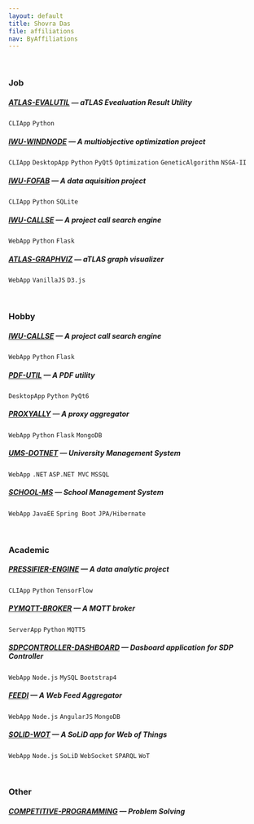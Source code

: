 ```yaml
---
layout: default
title: Shovra Das
file: affiliations
nav: ByAffiliations
---
```


<br>

### Job
##### [ATLAS-EVALUTIL](https://github.com/shovradas/atlas-evalutil) &#8212; aTLAS Evealuation Result Utility
`CLIApp` `Python`  
##### [IWU-WINDNODE](https://github.com/shovradas/windnode-demonstrator) &#8212; A multiobjective optimization project
`CLIApp` `DesktopApp` `Python` `PyQt5` `Optimization` `GeneticAlgorithm` `NSGA-II`
##### [IWU-FOFAB](https://github.com/shovradas/iwu-fofab) &#8212; A data aquisition project
`CLIApp` `Python` `SQLite` 
##### [IWU-CALLSE](https://github.com/shovradas/iwu-callse) &#8212; A project call search engine
`WebApp` `Python` `Flask` 
##### [ATLAS-GRAPHVIZ](https://github.com/shovradas/atlas-graphviz) &#8212; aTLAS graph visualizer
`WebApp`  `VanillaJS` `D3.js` 

<br>

### Hobby
##### [IWU-CALLSE](https://github.com/shovradas/iwu-callse) &#8212; A project call search engine
`WebApp` `Python` `Flask` 
##### [PDF-UTIL](https://github.com/shovradas/pdf-util) &#8212; A PDF utility
`DesktopApp` `Python` `PyQt6` 
##### [PROXYALLY](https://github.com/shovradas/proxyally) &#8212; A proxy aggregator
`WebApp` `Python` `Flask` `MongoDB` 
##### [UMS-DOTNET](https://github.com/shovradas/ums-dotnet) &#8212; University Management System
`WebApp` `.NET` `ASP.NET MVC` `MSSQL` 
##### [SCHOOL-MS](https://github.com/shovradas/school-ms) &#8212; School Management System
`WebApp` `JavaEE` `Spring Boot` `JPA/Hibernate` 

<br>

### Academic
##### [PRESSIFIER-ENGINE](https://github.com/binuv-tuc/pressifier-engine) &#8212; A data analytic project
`CLIApp` `Python` `TensorFlow` 
##### [PYMQTT-BROKER](https://github.com/shovradas/pymqtt-broker) &#8212; A MQTT broker
`ServerApp` `Python`  `MQTT5`
##### [SDPCONTROLLER-DASHBOARD](https://github.com/shovradas/SDPcontroller-dashboard) &#8212; Dasboard application for SDP Controller
`WebApp` `Node.js` `MySQL` `Bootstrap4` 
##### [FEEDI](https://github.com/shovradas/feedi) &#8212; A Web Feed Aggregator
`WebApp` `Node.js` `AngularJS` `MongoDB` 
##### [SOLID-WOT](https://github.com/shovradas/solid-wot) &#8212; A SoLiD app for Web of Things
`WebApp` `Node.js` `SoLiD` `WebSocket` `SPARQL` `WoT`

<br>

### Other
##### [COMPETITIVE-PROGRAMMING](https://github.com/shovradas/competitive-programming) &#8212; Problem Solving
   